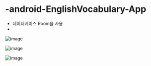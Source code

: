 # -android-EnglishVocabulary-App
- 데이터베이스 Room을 사용
- 
![image](https://user-images.githubusercontent.com/69834729/142726443-79187550-10cc-4230-88bc-3ccced316784.png)


![image](https://user-images.githubusercontent.com/69834729/142726503-9fd76964-8640-4ba9-9356-1421263f955f.png)


![image](https://user-images.githubusercontent.com/69834729/142726521-2d74a845-2f01-412e-b906-ce013aaed8e5.png)

